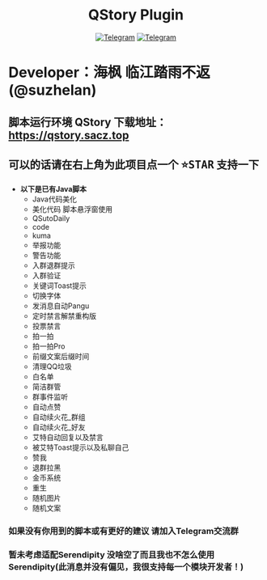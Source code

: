 <div align="center">
    <h1 > QStory Plugin
 </h1>

[![Telegram](https://img.shields.io/static/v1?label=Telegram&message=Channel&color=0088cc)](https://t.me/HaiFeng_Channel)
[![Telegram](https://img.shields.io/static/v1?label=Telegram&message=Chat&color=0088cc)](https://t.me/XiaoYu_Chat)
</div>

# Developer：海枫 临江踏雨不返(@suzhelan)

## 脚本运行环境 QStory 下载地址：https://qstory.sacz.top

## 可以的话请在右上角为此项目点一个 <kbd>:star:STAR</kbd> 支持一下

* **以下是已有Java脚本**  
    * Java代码美化
    - 美化代码 脚本悬浮窗使用
    * QSutoDaily
    * code
    * kuma
    * 举报功能
    * 警告功能
    * 入群退群提示
    * 入群验证
    * 关键词Toast提示
    * 切换字体
    * 发消息自动Pangu
    * 定时禁言解禁重构版
    * 投票禁言
    * 拍一拍
    * 拍一拍Pro
    * 前缀文案后缀时间
    * 清理QQ垃圾
    * 白名单
    * 简洁群管
    * 群事件监听
    * 自动点赞
    * 自动续火花_群组
    * 自动续火花_好友
    * 艾特自动回复以及禁言
    * 被艾特Toast提示以及私聊自己
    * 赞我
    * 退群拉黑
    * 金币系统
    * 重生
    * 随机图片
    * 随机文案

### 如果没有你用到的脚本或有更好的建议 请加入Telegram交流群

### 暂未考虑适配Serendipity 没啥空了而且我也不怎么使用Serendipity(此消息并没有偏见，我很支持每一个模块开发者！)